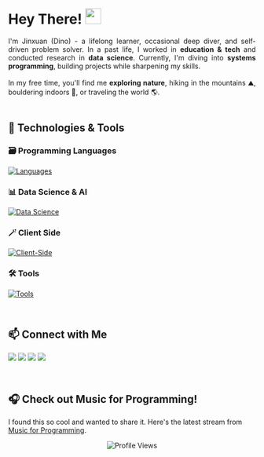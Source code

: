 
# Hey There! <img src="https://media.giphy.com/media/hvRJCLFzcasrR4ia7z/giphy.gif" width="32px"/>


<div align="justify">
I'm Jinxuan (Dino) - a lifelong learner, occasional deep diver, and self-driven problem solver. In a past life, I worked in <strong>education & tech</strong> and conducted research in <strong>data science</strong>. Currently, I'm diving into <strong>systems programming</strong>, building projects while sharpening my skills. 
<br/><br/>
In my free time, you'll find me <strong>exploring nature</strong>, hiking in the mountains ⛰️, bouldering indoors 🧗, or traveling the world 🌎. 
</div>

<br/>

## 🔧 Technologies & Tools

### 🗃️ Programming Languages
[![Languages](https://skillicons.dev/icons?i=c,cpp,py&theme=light&perline=5)](https://skillicons.dev)
<br/>
### 📊 Data Science & AI
[![Data Science](https://skillicons.dev/icons?i=anaconda,r,py,pytorch,sklearn,tensorflow&theme=light&perline=6)](https://skillicons.dev)
<br/>
### 🪄 Client Side
[![Client-Side](https://skillicons.dev/icons?i=js,html,css&theme=light&perline=5)](https://skillicons.dev)
<br/>
### 🛠️ Tools
[![Tools](https://skillicons.dev/icons?i=git,bash,vim,vscode&theme=light&perline=5)](https://skillicons.dev)

<br/>

## 📫 Connect with Me
<a href="mailto:ji4228lu@gmail.com"><img src="https://img.shields.io/badge/ji4228lu@gmail.com-%23D14836.svg?&style=for-the-badge&logo=gmail&logoColor=white"></a>
<a href="https://www.instagram.com/dino.lu.14/"><img src="https://img.shields.io/badge/@dino.lu.14-%23E4405F.svg?&style=for-the-badge&logo=instagram&logoColor=white"></a>
<a href="https://www.linkedin.com/in/jinxuan-l-469680232/"><img src="https://img.shields.io/badge/LinkedIn-%230A66C2.svg?&style=for-the-badge&logo=linkedin&logoColor=white&logoWidth=20"></a>
<a href="https://www.github.com/Dino-Lu"><img src="https://img.shields.io/badge/@DinoLu-%23181717.svg?&style=for-the-badge&logo=github&logoColor=white"></a>

<br/>

## 🎧 Check out Music for Programming!

I found this so cool and wanted to share it. Here's the latest stream from [Music for Programming](https://dino-lu.github.io/Dino-Lu/).

<div align="center">
	<img src = "https://komarev.com/ghpvc/?username=Dino-Lu&style=plastic&color=blueviolet" alt = "Profile Views"/>
  <br/>
	<!--<img src="https://github.com/Dino-Lu/Dino-Lu/blob/output/github-contribution-grid-snake.gif" alt="snake gif"/>-->
</div>

